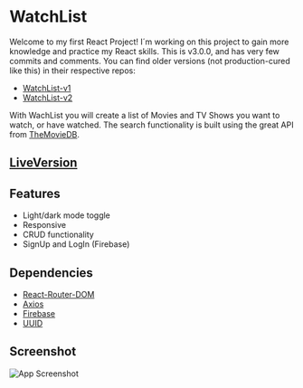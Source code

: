# WatchList

Welcome to my first React Project! I´m working on this project to gain more knowledge and practice my React skills.
This is v3.0.0, and has very few commits and comments. You can find older versions (not production-cured like this) in their respective repos:
- [WatchList-v1](https://github.com/ucielsola/WatchList-old)
- [WatchList-v2](https://github.com/ucielsola/watchlist-v2-old)

With WachList you will create a list of Movies and TV Shows you want to watch, or have watched. The search functionality is built using the great API from [TheMovieDB](https://themoviedb.org).

## [LiveVersion](https://ucielsola.com/watchlist)

## Features

- Light/dark mode toggle
- Responsive
- CRUD functionality
- SignUp and LogIn (Firebase)

## Dependencies

- [React-Router-DOM](https://www.npmjs.com/package/react-router-dom)
- [Axios](https://www.npmjs.com/package/axios)
- [Firebase](https://www.npmjs.com/package/firebase)
- [UUID](https://www.npmjs.com/package/uuid)

## Screenshot

![App Screenshot](https://i.imgur.com/fijEQRK.png)
